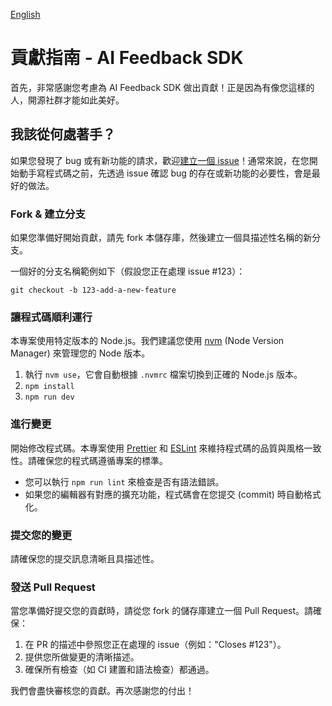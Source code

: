 [English](./CONTRIBUTING.en-US.md)

# 貢獻指南 - AI Feedback SDK

首先，非常感謝您考慮為 AI Feedback SDK 做出貢獻！正是因為有像您這樣的人，開源社群才能如此美好。

## 我該從何處著手？

如果您發現了 bug 或有新功能的請求，歡迎[建立一個 issue](https://github.com/nics-tw/aifeedback-sdk/issues/new)！通常來說，在您開始動手寫程式碼之前，先透過 issue 確認 bug 的存在或新功能的必要性，會是最好的做法。

### Fork & 建立分支

如果您準備好開始貢獻，請先 fork 本儲存庫，然後建立一個具描述性名稱的新分支。

一個好的分支名稱範例如下（假設您正在處理 issue #123）：

```
git checkout -b 123-add-a-new-feature
```

### 讓程式碼順利運行

本專案使用特定版本的 Node.js。我們建議您使用 [nvm](https://github.com/nvm-sh/nvm) (Node Version Manager) 來管理您的 Node 版本。

1.  執行 `nvm use`，它會自動根據 `.nvmrc` 檔案切換到正確的 Node.js 版本。
2.  `npm install`
3.  `npm run dev`

### 進行變更

開始修改程式碼。本專案使用 [Prettier](https://prettier.io/) 和 [ESLint](https://eslint.org/) 來維持程式碼的品質與風格一致性。請確保您的程式碼遵循專案的標準。

- 您可以執行 `npm run lint` 來檢查是否有語法錯誤。
- 如果您的編輯器有對應的擴充功能，程式碼會在您提交 (commit) 時自動格式化。

### 提交您的變更

請確保您的提交訊息清晰且具描述性。

### 發送 Pull Request

當您準備好提交您的貢獻時，請從您 fork 的儲存庫建立一個 Pull Request。請確保：

1.  在 PR 的描述中參照您正在處理的 issue（例如："Closes #123"）。
2.  提供您所做變更的清晰描述。
3.  確保所有檢查（如 CI 建置和語法檢查）都通過。

我們會盡快審核您的貢獻。再次感謝您的付出！
